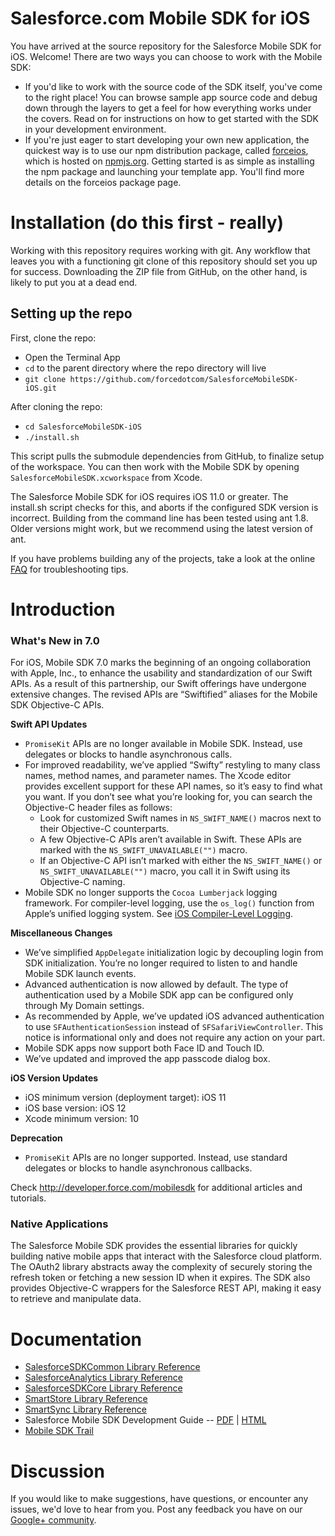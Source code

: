 # Salesforce.com Mobile SDK for iOS

You have arrived at the source repository for the Salesforce Mobile SDK for iOS.  Welcome!  There are two ways you can choose to work with the Mobile SDK:

- If you'd like to work with the source code of the SDK itself, you've come to the right place!  You can browse sample app source code and debug down through the layers to get a feel for how everything works under the covers.  Read on for instructions on how to get started with the SDK in your development environment.
- If you're just eager to start developing your own new application, the quickest way is to use our npm distribution package, called [forceios](https://npmjs.org/package/forceios), which is hosted on [npmjs.org](https://npmjs.org/).  Getting started is as simple as installing the npm package and launching your template app.  You'll find more details on the forceios package page.

Installation (do this first - really)
==
Working with this repository requires working with git.  Any workflow that leaves you with a functioning git clone of this repository should set you up for success.  Downloading the ZIP file from GitHub, on the other hand, is likely to put you at a dead end.

## Setting up the repo
First, clone the repo:

- Open the Terminal App
- `cd` to the parent directory where the repo directory will live
- `git clone https://github.com/forcedotcom/SalesforceMobileSDK-iOS.git`

After cloning the repo:

- `cd SalesforceMobileSDK-iOS`
- `./install.sh`

This script pulls the submodule dependencies from GitHub, to finalize setup of the workspace.  You can then work with the Mobile SDK by opening `SalesforceMobileSDK.xcworkspace` from Xcode.

The Salesforce Mobile SDK for iOS requires iOS 11.0 or greater.  The install.sh script checks for this, and aborts if the configured SDK version is incorrect.  Building from the command line has been tested using ant 1.8.  Older versions might work, but we recommend using the latest version of ant.

If you have problems building any of the projects, take a look at the online [FAQ](https://github.com/forcedotcom/SalesforceMobileSDK-iOS/wiki/FAQ) for troubleshooting tips.

Introduction
==

### What's New in 7.0

For iOS, Mobile SDK 7.0 marks the beginning of an ongoing collaboration with Apple, Inc., to enhance the usability and standardization
of our Swift APIs. As a result of this partnership, our Swift offerings have undergone extensive changes. The revised APIs are “Swiftified”
aliases for the Mobile SDK Objective-C APIs.

**Swift API Updates**
- `PromiseKit` APIs are no longer available in Mobile SDK. Instead, use delegates or blocks to handle asynchronous calls.
- For improved readability, we’ve applied “Swifty” restyling to many class names, method names, and parameter names. The Xcode
editor provides excellent support for these API names, so it’s easy to find what you want. If you don’t see what you’re looking for,
you can search the Objective-C header files as follows:
  - Look for customized Swift names in `NS_SWIFT_NAME()` macros next to their Objective-C counterparts.
  - A few Objective-C APIs aren’t available in Swift. These APIs are marked with the `NS_SWIFT_UNAVAILABLE("")` macro.
  - If an Objective-C API isn’t marked with either the `NS_SWIFT_NAME()` or `NS_SWIFT_UNAVAILABLE("")` macro, you
call it in Swift using its Objective-C naming.
- Mobile SDK no longer supports the `Cocoa Lumberjack` logging framework. For compiler-level logging, use the `os_log()` function
from Apple’s unified logging system. See [iOS Compiler-Level Logging](https://developer.salesforce.com/docs/atlas.en-us.noversion.mobile_sdk.meta/mobile_sdk/analytics_logging_ios.htm).

**Miscellaneous Changes**
- We’ve simplified `AppDelegate` initialization logic by decoupling login from SDK initialization. You’re no longer required to listen to
and handle Mobile SDK launch events.
- Advanced authentication is now allowed by default. The type of authentication used by a Mobile SDK app can be configured only
through My Domain settings.
- As recommended by Apple, we’ve updated iOS advanced authentication to use `SFAuthenticationSession` instead of
`SFSafariViewController`. This notice is informational only and does not require any action on your part.
- Mobile SDK apps now support both Face ID and Touch ID.
- We’ve updated and improved the app passcode dialog box.
  
**iOS Version Updates**
- iOS minimum version (deployment target): iOS 11
- iOS base version: iOS 12
- Xcode minimum version: 10
  
**Deprecation**
- `PromiseKit` APIs are no longer supported. Instead, use standard delegates or blocks to handle asynchronous callbacks.

Check http://developer.force.com/mobilesdk for additional articles and tutorials.

### Native Applications
The Salesforce Mobile SDK provides the essential libraries for quickly building native mobile apps that interact with the Salesforce cloud platform. The OAuth2 library abstracts away the complexity of securely storing the refresh token or fetching a new session ID when it expires. The SDK also provides Objective-C wrappers for the Salesforce REST API, making it easy to retrieve and manipulate data.

Documentation
==

* [SalesforceSDKCommon Library Reference](http://forcedotcom.github.io/SalesforceMobileSDK-iOS/Documentation/SalesforceSDKCommon/html/index.html)
* [SalesforceAnalytics Library Reference](http://forcedotcom.github.io/SalesforceMobileSDK-iOS/Documentation/SalesforceAnalytics/html/index.html)
* [SalesforceSDKCore Library Reference](http://forcedotcom.github.io/SalesforceMobileSDK-iOS/Documentation/SalesforceSDKCore/html/index.html)
* [SmartStore Library Reference](http://forcedotcom.github.io/SalesforceMobileSDK-iOS/Documentation/SmartStore/html/index.html)
* [SmartSync Library Reference](http://forcedotcom.github.io/SalesforceMobileSDK-iOS/Documentation/SmartSync/html/index.html)
* Salesforce Mobile SDK Development Guide -- [PDF](https://github.com/forcedotcom/SalesforceMobileSDK-Shared/blob/master/doc/mobile_sdk.pdf) | [HTML](https://developer.salesforce.com/docs/atlas.en-us.mobile_sdk.meta/mobile_sdk/preface_intro.htm)
* [Mobile SDK Trail](https://trailhead.salesforce.com/trails/mobile_sdk_intro)

Discussion
==

If you would like to make suggestions, have questions, or encounter any issues, we'd love to hear from you. Post any feedback you have on our [Google+ community](https://plus.google.com/communities/114225252149514546445).
